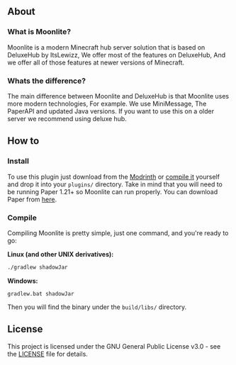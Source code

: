 ## About

### What is Moonlite?

Moonlite is a modern Minecraft hub server solution that is based on DeluxeHub by ItsLewizz, We offer most of the features on DeluxeHub, And we offer all of those features at newer versions of Minecraft.


### Whats the difference?

The main difference between Moonlite and DeluxeHub is that Moonlite uses more modern  technologies, For example. We use MiniMessage, The PaperAPI and updated Java versions. If you want to use this on a older server we recommend using deluxe hub.

## How to

### Install

To use this plugin just download from the [Modrinth](https://modrinth.com/project/moonlite)
or [compile it](#compile) yourself and drop it into your `plugins/` directory. Take in mind that you will need to be
running Paper 1.21+ so Moonlite can run properly. You can download Paper from [here](https://papermc.io/downloads).

### Compile

Compiling Moonlite is pretty simple, just one command, and you're ready to go:

**Linux (and other UNIX derivatives):**

```bash
./gradlew shadowJar
```

**Windows:**

```batch
gradlew.bat shadowJar
```

Then you will find the binary under the `build/libs/` directory.

## License

This project is licensed under the GNU General Public License v3.0 - see the [LICENSE](LICENSE) file for
details.
